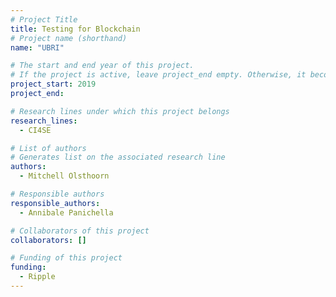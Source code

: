 ```yaml
---
# Project Title
title: Testing for Blockchain	
# Project name (shorthand)
name: "UBRI"

# The start and end year of this project.
# If the project is active, leave project_end empty. Otherwise, it becomes a past project.
project_start: 2019
project_end: 

# Research lines under which this project belongs
research_lines: 
  - CI4SE

# List of authors 
# Generates list on the associated research line
authors:
  - Mitchell Olsthoorn

# Responsible authors
responsible_authors:
  - Annibale Panichella

# Collaborators of this project
collaborators: []

# Funding of this project
funding:
  - Ripple
---
```

